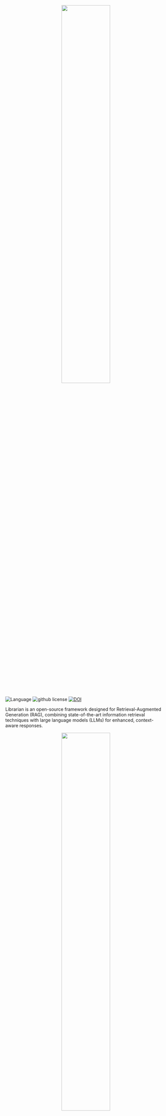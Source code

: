 <p align="center">
<img src="assets/librarian-wide.png" width=55%>
</p>

![Language](https://img.shields.io/badge/language-python-brightgreen)
![github license](https://img.shields.io/github/license/ZhuochengZhang98/librarian)
[![DOI](https://zenodo.org/badge/900151663.svg)](https://doi.org/10.5281/zenodo.14306983)



Librarian is an open-source framework designed for Retrieval-Augmented Generation (RAG), combining state-of-the-art information retrieval techniques with large language models (LLMs) for enhanced, context-aware responses.

<p align="center">
<img src="assets/librarian-gui.gif" width=55%>
</p>

# :book: Table of Contents
- [:book: Table of Contents](#book-table-of-contents)
- [:sparkles: Key Features](#sparkles-key-features)
- [:rocket: Getting Started](#rocket-getting-started)
  - [Step 0. Installation](#step-0-installation)
    - [Install from pip](#install-from-pip)
    - [Install from source](#install-from-source)
  - [Step 1. Prepare the Retriever](#step-1-prepare-the-retriever)
    - [Download the Corpus](#download-the-corpus)
    - [Prepare the Index](#prepare-the-index)
  - [Step 2. Run your RAG Application](#step-2-run-your-rag-application)
    - [Run the Librarian Example RAG Application with GUI](#run-the-librarian-example-rag-application-with-gui)
    - [Run the Librarian Example Assistants for Knowledge Intensive Tasks](#run-the-librarian-example-assistants-for-knowledge-intensive-tasks)
    - [Build your own RAG Application](#build-your-own-rag-application)
- [:bar\_chart: Benchmarks](#bar_chart-benchmarks)
- [:label: License](#label-license)
- [:pen: Citation](#pen-citation)
- [:heart: Acknowledgements](#heart-acknowledgements)


# :sparkles: Key Features
- **Multiple Retriever Types**: Supports a wide range of retrievers, including sparse, dense, network-based, and multimodal retrievers.
- **Diverse Information Sources**: Allows integration of multiple data types, such as pure text, images, documents, web snapshots, and more.
- **Unified Configuration Management**: Leveraging OmegaConf and dataclasses, Librarian simplifies configuration and management across your entire project.
- **Out-of-the-Box Performance**: Comes with carefully optimized default configurations for retrievers, delivering solid performance without the need for extensive parameter tuning.
- **High Performance**: Built with persistent cache system and asynchronous methods to significantly improve speed and reduce latency in RAG workflows.
- **Research & Development Friendly**: Supports multiple development modes and includes a companion repository, [librarian_examples](https://github.com/ZhuochengZhang98/librarian_examples), to help you reproduce various RAG algorithms with ease.
- **Lightweight**: Designed with minimal overhead, Librarian is efficient and easy to integrate into your project.


# :rocket: Getting Started

## Step 0. Installation

### Install from pip
To install Librarian via pip:
```bash
pip install librarian-rag
```

### Install from source
Alternatively, to install from the source:
```bash
pip install pybind11

git clone https://github.com/ZhuochengZhang98/librarian.git
cd librarian
pip install ./
```
You can also install the Librarian in editable mode with the `-e` flag.


## Step 1. Prepare the Retriever

### Download the Corpus
Before starting you RAG application, you need to download the corpus. In this example, we will use the wikipedia corpus provided by [DPR](https://github.com/facebookresearch/DPR) as the corpus. You can download the corpus by running the following command:
```bash
# Download the corpus
wget https://dl.fbaipublicfiles.com/dpr/wikipedia_split/psgs_w100.tsv.gz
# Unzip the corpus
gzip -d psgs_w100.tsv.gz
```

### Prepare the Index
After downloading the corpus, you need to build the index for the retriever. If you want to employ the dense retriever, you can simply run the following command to build the index:
```bash
CORPUS_PATH=psgs_w100.tsv.gz
CORPUS_FIELDS='[title,text]'
DB_PATH=<path_to_database>

python -m librarian.entrypoints.prepare_index \
    corpus_path=$CORPUS_PATH \
    saving_fields=$CORPUS_FIELDS \
    retriever_type=dense \
    dense_config.database_path=$DB_PATH \
    dense_config.encode_fields='[text]' \
    dense_config.passage_encoder_config.encoder_type=hf \
    dense_config.passage_encoder_config.hf_config.model_path='facebook/contriever' \
    dense_config.passage_encoder_config.hf_config.device_id=[0,1,2,3] \
    dense_config.index_type=faiss \
    dense_config.faiss_config.batch_size=4096 \
    dense_config.faiss_config.log_interval=100000 \
    dense_config.batch_size=4096 \
    dense_config.log_interval=100000 \
    reinit=True
```

If you want to employ the sparse retriever, you can run the following command to build the index:
```bash
CORPUS_PATH=psgs_w100.tsv.gz
CORPUS_FIELDS='[title,text]'
DB_PATH=<path_to_database>

python -m librarian.entrypoints.prepare_index \
    corpus_path=$CORPUS_PATH \
    saving_fields=$CORPUS_FIELDS \
    retriever_type=bm25s \
    bm25s_config.database_path=$DB_PATH \
    bm25s_config.indexed_fields='[title,text]' \
    bm25s_config.method=lucene \
    bm25s_config.batch_size=512 \
    bm25s_config.log_interval=100000 \
    reinit=True
```

## Step 2. Run your RAG Application
When the index is ready, you can run your RAG application. Here is an example of how to run a RAG application.

### Run the Librarian Example RAG Application with GUI
```bash
python -m librarian.entrypoints.run_interactive \
    assistant_type=modular \
    modular_config.used_fields=[title,text] \
    modular_config.retriever_type=dense \
    modular_config.dense_config.top_k=5 \
    modular_config.dense_config.database_path=${DB_PATH} \
    modular_config.dense_config.query_encoder_config.encoder_type=hf \
    modular_config.dense_config.query_encoder_config.hf_config.model_path='facebook/contriever' \
    modular_config.dense_config.query_encoder_config.hf_config.device_id=[0] \
    modular_config.response_type=short \
    modular_config.generator_type=openai \
    modular_config.openai_config.model_name='gpt-4o-mini' \
    modular_config.openai_config.api_key=$OPENAI_KEY \
    modular_config.do_sample=False
```

### Run the Librarian Example Assistants for Knowledge Intensive Tasks
You can evaluate your RAG application on several knowledge intensive datasets with great ease. The following command let you evaluate the modular RAG assistant with dense retriever on the Natural Questions (NQ) dataset:
```bash
OUTPUT_PATH=<path_to_output>
DB_PATH=<path_to_database>
OPENAI_KEY=<your_openai_key>

python -m librarian.entrypoints.run_assistant \
    data_path=flash_rag/nq/test.jsonl \
    output_path=${OUTPUT_PATH} \
    assistant_type=modular \
    modular_config.used_fields=[title,text] \
    modular_config.retriever_type=dense \
    modular_config.dense_config.top_k=10 \
    modular_config.dense_config.database_path=${DB_PATH} \
    modular_config.dense_config.query_encoder_config.encoder_type=hf \
    modular_config.dense_config.query_encoder_config.hf_config.model_path='facebook/contriever' \
    modular_config.dense_config.query_encoder_config.hf_config.device_id=[0] \
    modular_config.response_type=short \
    modular_config.generator_type=openai \
    modular_config.openai_config.model_name='gpt-4o-mini' \
    modular_config.openai_config.api_key=$OPENAI_KEY \
    modular_config.do_sample=False \
    eval_config.metrics_type=[retrieval_success_rate,generation_f1,generation_em] \
    eval_config.retrieval_success_rate_config.context_preprocess.processor_type=[simplify_answer] \
    eval_config.retrieval_success_rate_config.eval_field=text \
    eval_config.response_preprocess.processor_type=[simplify_answer] \
    log_interval=10
```

Similarly, you can evaluate the modular RAG assistant with sparse retriever on the Natural Questions dataset:
```bash
OUTPUT_PATH=<path_to_output>
DB_PATH=<path_to_database>
OPENAI_KEY=<your_openai_key>

python -m librarian.entrypoints.run_assistant \
    data_path=flash_rag/nq/test.jsonl \
    output_path=${OUTPUT_PATH} \
    assistant_type=modular \
    modular_config.used_fields=[title,text] \
    modular_config.retriever_type=bm25s \
    modular_config.bm25s_config.top_k=10 \
    modular_config.bm25s_config.database_path=${DB_PATH} \
    modular_config.response_type=short \
    modular_config.generator_type=openai \
    modular_config.openai_config.model_name='gpt-4o-mini' \
    modular_config.openai_config.api_key=$OPENAI_KEY \
    modular_config.do_sample=False \
    eval_config.metrics_type=[retrieval_success_rate,generation_f1,generation_em] \
    eval_config.retrieval_success_rate_config.context_preprocess.processor_type=[simplify_answer] \
    eval_config.retrieval_success_rate_config.eval_field=text \
    eval_config.response_preprocess.processor_type=[simplify_answer] \
    log_interval=10
```

You can also evaluate your own assistant by adding the `user_module=<your_module_path>` argument to the command.

### Build your own RAG Application
To build your own RAG application, you can create a new Python file and import the necessary Librarian modules. Here is an example of how to build a RAG application:
```python
from librarian.retrievers import DenseRetriever, DenseRetrieverConfig
from librarian.models import OpenAIGenerator, OpenAIGeneratorConfig
from librarian.prompt import ChatPrompt, ChatTurn


def main():
    # Initialize the retriever
    retriever = DenseRetriever(
        DenseRetrieverConfig(
            database_path='path_to_database',
            encode_fields=['text'],
            top_k=1,
            passage_encoder_config=HfEncoderConfig(
                encoder_type='hf',
                hf_config=HfConfig(
                    model_path='facebook/contriever',
                    device_id=[0],
                )
            ),
        )
    )

    # Initialize the generator
    generator = OpenAIGenerator(
        OpenAIGeneratorConfig(
            model_name='gpt-4o-mini',
            api_key='your_openai_key',
            do_sample=False
        )
    )

    # Run your RAG application
    Prompt = ChatPrompt()
    while True:
        query = input('Please input your query: ')
        context = retriever.retrieve(query)[0]
        prompt_str = f"Question: {query}\nContext: {context.data["text"]}"
        prompt.update(ChatTurn(role="user", content=prompt_str))
        response = generator.chat(prompt)
        prompt.update(ChatTurn(role="assistant", content=response))
        print(response)
    return

if __name__ == "__main__":
    main()
```
We also provide several detailed examples of how to build a RAG application in the [librarian examples](https://github.com/ZhuochengZhang98/librarian_examples) repository.


# :bar_chart: Benchmarks
We have conducted extensive benchmarks using the Librarian framework. For more details, please refer to the [benchmarks](benchmarks.md) page.

# :label: License
This repository is licensed under the **MIT License**. See the [LICENSE](LICENSE) file for details.


# :pen: Citation
If you find this project helpful, please consider citing it:

```bibtex
@software{Librarian,
  author = {Zhang Zhuocheng},
  doi = {10.5281/zenodo.14306984},
  month = {12},
  title = {{Librarian}},
  url = {https://github.com/ZhuochengZhang98/librarian},
  version = {0.1.0},
  year = {2024}
}
```

# :heart: Acknowledgements
This project benefits from the following open-source projects:
- [Faiss](https://github.com/facebookresearch/faiss)
- [FlashRAG](https://github.com/RUC-NLPIR/FlashRAG)
- [LanceDB](https://github.com/lancedb/lancedb)
- [ANN Benchmarks](https://github.com/erikbern/ann-benchmarks)
